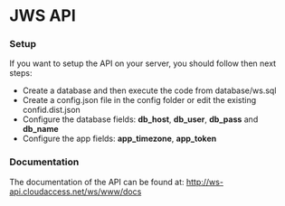 JWS API
===============

### Setup ###
If you want to setup the API on your server, you should follow then next steps:
- Create a database and then execute the code from database/ws.sql
- Create a config.json file in the config folder or edit the existing confid.dist.json
- Configure the database fields: **db_host**, **db_user**, **db_pass** and **db_name**
- Configure the app fields: **app_timezone**, **app_token**

### Documentation ###
The documentation of the API can be found at: http://ws-api.cloudaccess.net/ws/www/docs